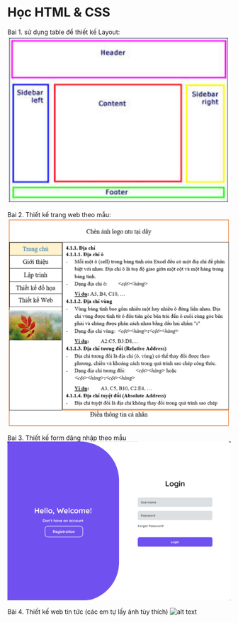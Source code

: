 # Học HTML & CSS
Bai 1. sử dụng table để thiết kế Layout:
![alt text](image-3.png)

Bai 2. Thiết kế trang web theo mẫu:
![alt text](image-1.png)

Bai 3. Thiết kế form đăng nhập theo mẫu
![alt text](image-4.png)

Bài 4. Thiết kế web tin tức (các em tự lấy ảnh tùy thích)
![alt text](image-5.png)
